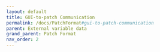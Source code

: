 ```yaml
---
layout: default
title: GUI-to-patch Communication
permalink: /docs/PatchFormat#gui-to-patch-communication
parent: External variable data
grand_parent: Patch Format
nav_order: 2
---
```

